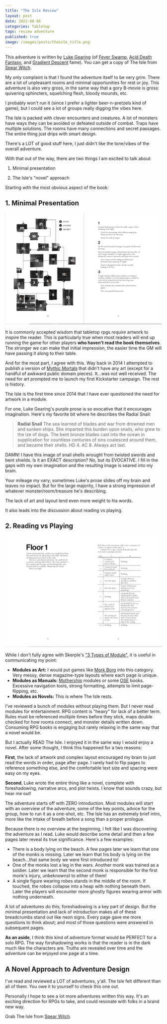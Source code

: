 ```yaml
---
title: "The Isle Review"
layout: post
date: 2022-08-06
categories: Tabletop
tags: review adventure
published: true
image: /images/posts/theisle_title.png
---
```


This adventure is written by [Luke Gearing](https://lukegearing.blot.im/) (of [Fever Swamp](https://melsonian-arts-council.itch.io/fever-swamp), [Acid Death Fantasy](https://melsonian-arts-council.itch.io/acid-death-fantasy), and [Gradient Descent](https://www.mothershiprpg.com/gradient-descent) fame). You can get a copy of The Isle from [Spear Witch](https://spearwitch.com/products/pre-order-the-isle).

My only complaint is that I found the adventure itself to be very grim. There are a lot of unpleasant rooms and minimal opportunities for rest or joy. This adventure is also very gross, in the same way that a gory B-movie is gross: quivering sphincters, squelching flesh, bloody mounds, etc. 

I probably won't run it (since I prefer a lighter beer-n-pretzels kind of game), but I could see a lot of groups really digging the vibes here.

The Isle is packed with clever encounters and creatures. A lot of monsters have ways they can be avoided or defeated outside of combat. Traps have multiple solutions. The rooms have many connections and secret passages. The entire thing just drips with smart design.

There's a LOT of good stuff here, I just didn't like the tone/vibes of the overall adventure.

With that out of the way, there are two things I am excited to talk about:

1. Minimal presentation

2. The Isle's "novel" approach

Starting with the most obvious aspect of the book:

## 1. Minimal Presentation

![theisle_spread2.png](/images/posts/theisle_spread2.png)

It is commonly accepted wisdom that tabletop rpgs *require* artwork to inspire the reader. This is particularly true when most readers will end up running the game for other players **who haven't read the book themselves**. The stronger we can make that initial impression, the easier time the GM will have passing it along to their table.

And for the most part, I agree with this. Way back in 2014 I attempted to publish a version of [Mythic Mortals](/mythic-mortals) that didn't have any art (except for a handful of awkward public domain pieces). It...was not well received. The need for art prompted me to launch my first Kickstarter campaign. The rest is history.

The Isle is the first time since 2014 that I have ever questioned the need for artwork in a module.

For one, Luke Gearing's purple prose is so evocative that it encourages imagination. Here's my favorite bit where he describes the Radial Snail:

> **Radial Snail**
> The sea learned of blades and war from drowned men and sunken ships. She imparted this burden upon snails, who grew to the  ize of dogs. The bent bronze blades cast into the ocean in supplication for countless centuries of sins coalesced around them, and became their shells. HD 4. AC 8. Always act last.

DAMN! I have this image of snail shells wrought from twisted swords and bent shields. Is it an EXACT description? No, but its EVOCATIVE. I fill in the gaps with my own imagination and the resulting image is seared into my brain.

Your mileage my vary; sometimes Luke's prose slides off my brain and leaves no impact. But for the large majority, I have a strong impression of whatever monster/room/treasure he's describing.

The lack of art and layout lend even more weight to his words.

It also leads into the discussion about reading vs playing.

## 2. Reading vs Playing

![theisle_spread1.png](/images/posts/theisle_spread1.png)

While I don't fully agree with Skerple's ["3 Types of Module"](https://coinsandscrolls.blogspot.com/2018/02/osr-3-types-of-modules.html), it is useful in communicating my point:

* **Modules as Art:** I would put games like [Mork Borg](https://morkborg.com/) into this category. Very messy, dense magazine-type layouts where each page is unique.
* **Modules as Manuals:** [Mothership](https://www.mothershiprpg.com/) modules or some [OSE](https://necroticgnome.com/) books. Excessive navigation tools, strong formatting, attempts to limit page-flipping, etc. 
* **Modules as Novels:** This is where The Isle rests. 

I've reviewed a bunch of modules without playing them. But I never read modules for entertainment. RPG content is "heavy" for lack of a better term. Rules must be referenced multiple times before they stick, maps double checked for how rooms connect, and monster details written down. Consuming RPG books is engaging but rarely relaxing in the same way that a novel would be.

But I actually READ The Isle. I enjoyed it in the same way I would enjoy a novel. After some thought, I think this happened for a two reasons:

**First**, the lack of artwork and complex layout encouraged my brain to just read the words in order, page after page. I rarely had to flip pages to reference something else, and the comfortable text size and spacing were easy on my eyes.

**Second**, Luke wrote the entire thing like a novel, complete with foreshadowing, narrative arcs, and plot twists. I know that sounds crazy, but hear me out!

The adventure starts off with ZERO introduction. Most modules will start with an overview of the adventure, some of the key points, advice for the group, how to run it as a one-shot, etc. The Isle has an extremely brief intro, more like the intake of breath before a song than a proper prologue. 

Because there is no overview at the beginning, I felt like I was discovering the adventure as I read. Luke would describe some detail and then a few pages later reveal its true significance. Here's a few examples:

* There is a body lying on the beach. A few pages later we learn that one of the monks is missing. Later we learn that his body is lying on the beach...that same body we were first introduced to!
* One of the monks lost a leg in the wars. Another monk was trained as a soldier. Later we learn that the second monk is responsible for the first monk's injury, unbeknownst to either of them!
* A single figure wearing robes stands in the middle of the room. If touched, the robes collapse into a heap with nothing beneath them. Later the players will encounter more ghostly figures wearing armor with nothing underneath. 

A lot of adventures do this; foreshadowing is a key part of design. But the minimal presentation and lack of introduction makes all of these breadcrumbs stand out like neon signs. Every page gave me more questions to think about; and most of those questions were answered in subsequent pages.

**As an aside**, I think this kind of adventure format would be PERFECT for a solo RPG. The way forshadowing works is that the reader is in the dark much like the characters are. Truths are revealed over time and the adventure can be enjoyed one page at a time.

## A Novel Approach to Adventure Design

I've read and reviewed a LOT of adventures, y'all. The Isle felt different than all of them. You owe it to yourself to check this one out.

Personally I hope to see a lot more adventures written this way. It's an exciting direction for RPGs to take, and could resonate with folks in a brand new way.

Grab The Isle from [Spear Witch](https://spearwitch.com/products/pre-order-the-isle).